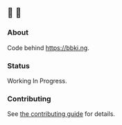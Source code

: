 ## 👶 👑

### About

Code behind https://bbki.ng.

### Status

Working In Progress.

### Contributing

See [the contributing guide](CONTRIBUTING.md) for details.

